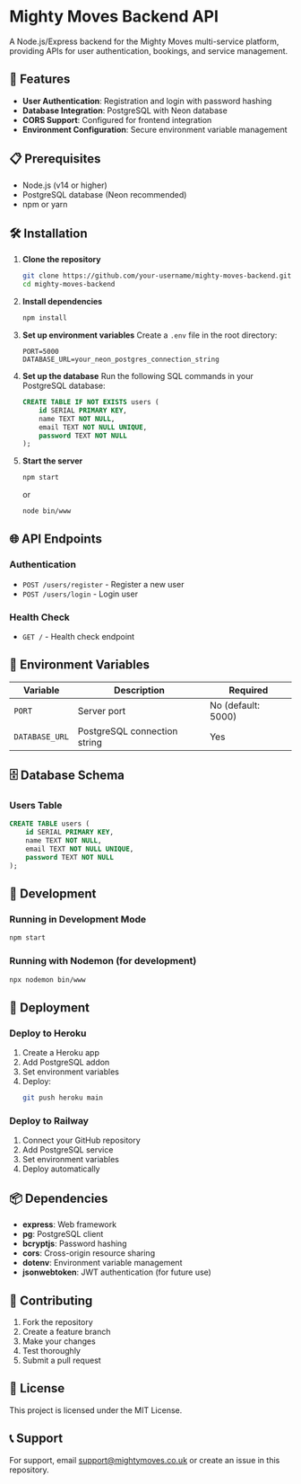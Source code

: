 # Mighty Moves Backend API

A Node.js/Express backend for the Mighty Moves multi-service platform, providing APIs for user authentication, bookings, and service management.

## 🚀 Features

- **User Authentication**: Registration and login with password hashing
- **Database Integration**: PostgreSQL with Neon database
- **CORS Support**: Configured for frontend integration
- **Environment Configuration**: Secure environment variable management

## 📋 Prerequisites

- Node.js (v14 or higher)
- PostgreSQL database (Neon recommended)
- npm or yarn

## 🛠️ Installation

1. **Clone the repository**

   ```bash
   git clone https://github.com/your-username/mighty-moves-backend.git
   cd mighty-moves-backend
   ```

2. **Install dependencies**

   ```bash
   npm install
   ```

3. **Set up environment variables**
   Create a `.env` file in the root directory:

   ```env
   PORT=5000
   DATABASE_URL=your_neon_postgres_connection_string
   ```

4. **Set up the database**
   Run the following SQL commands in your PostgreSQL database:

   ```sql
   CREATE TABLE IF NOT EXISTS users (
       id SERIAL PRIMARY KEY,
       name TEXT NOT NULL,
       email TEXT NOT NULL UNIQUE,
       password TEXT NOT NULL
   );
   ```

5. **Start the server**
   ```bash
   npm start
   ```
   or
   ```bash
   node bin/www
   ```

## 🌐 API Endpoints

### Authentication

- `POST /users/register` - Register a new user
- `POST /users/login` - Login user

### Health Check

- `GET /` - Health check endpoint

## 📝 Environment Variables

| Variable       | Description                  | Required           |
| -------------- | ---------------------------- | ------------------ |
| `PORT`         | Server port                  | No (default: 5000) |
| `DATABASE_URL` | PostgreSQL connection string | Yes                |

## 🗄️ Database Schema

### Users Table

```sql
CREATE TABLE users (
    id SERIAL PRIMARY KEY,
    name TEXT NOT NULL,
    email TEXT NOT NULL UNIQUE,
    password TEXT NOT NULL
);
```

## 🔧 Development

### Running in Development Mode

```bash
npm start
```

### Running with Nodemon (for development)

```bash
npx nodemon bin/www
```

## 🚀 Deployment

### Deploy to Heroku

1. Create a Heroku app
2. Add PostgreSQL addon
3. Set environment variables
4. Deploy:
   ```bash
   git push heroku main
   ```

### Deploy to Railway

1. Connect your GitHub repository
2. Add PostgreSQL service
3. Set environment variables
4. Deploy automatically

## 📦 Dependencies

- **express**: Web framework
- **pg**: PostgreSQL client
- **bcryptjs**: Password hashing
- **cors**: Cross-origin resource sharing
- **dotenv**: Environment variable management
- **jsonwebtoken**: JWT authentication (for future use)

## 🤝 Contributing

1. Fork the repository
2. Create a feature branch
3. Make your changes
4. Test thoroughly
5. Submit a pull request

## 📄 License

This project is licensed under the MIT License.

## 📞 Support

For support, email support@mightymoves.co.uk or create an issue in this repository.
